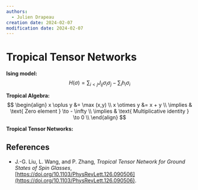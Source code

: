 ```yaml
---
authors:
  - Julien Drapeau
creation date: 2024-02-07
modification date: 2024-02-07
---
```


# Tropical Tensor Networks

**Ising model:** 
$$H(\sigma) = \sum_{i<j} J_{ij} \sigma_{i} \sigma_{j} - \sum_{i} h_{i} \sigma_{i}$$

**Tropical Algebra:** 
$$
\begin{align}
x \oplus y &= \max (x,y) \\
x \otimes y &= x + y \\
\implies & \text{ Zero element } \to - \infty \\
\implies & \text{ Multiplicative identity } \to 0 \\
\end{align}
$$

**Tropical Tensor Networks:**




## References

- J.-G. Liu, L. Wang, and P. Zhang, _Tropical Tensor Network for Ground States of Spin Glasses_, [https://doi.org/10.1103/PhysRevLett.126.090506](https://doi.org/10.1103/PhysRevLett.126.090506).


